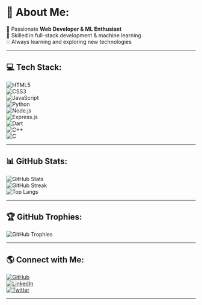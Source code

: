 # 💫 **About Me:**
🚀 Passionate **Web Developer & ML Enthusiast**  
🎯 Skilled in full-stack development & machine learning  
💡 Always learning and exploring new technologies  

---

## 💻 **Tech Stack:**
![HTML5](https://img.shields.io/badge/HTML5-E34F26?style=for-the-badge&logo=html5&logoColor=white&labelColor=black)  
![CSS3](https://img.shields.io/badge/CSS3-1572B6?style=for-the-badge&logo=css3&logoColor=white&labelColor=black)  
![JavaScript](https://img.shields.io/badge/JavaScript-F7DF1E?style=for-the-badge&logo=javascript&logoColor=black&labelColor=black)  
![Python](https://img.shields.io/badge/Python-3776AB?style=for-the-badge&logo=python&logoColor=white&labelColor=black)  
![Node.js](https://img.shields.io/badge/Node.js-43853D?style=for-the-badge&logo=node.js&logoColor=white&labelColor=black)  
![Express.js](https://img.shields.io/badge/Express.js-404d59?style=for-the-badge&logo=express&logoColor=white&labelColor=black)  
![Dart](https://img.shields.io/badge/Dart-0175C2?style=for-the-badge&logo=dart&logoColor=white&labelColor=black)  
![C++](https://img.shields.io/badge/C++-00599C?style=for-the-badge&logo=c%2B%2B&logoColor=white&labelColor=black)  
![C](https://img.shields.io/badge/C-00599C?style=for-the-badge&logo=c&logoColor=white&labelColor=black)  

---

## 📊 **GitHub Stats:**
![GitHub Stats](https://github-readme-stats.vercel.app/api?username=Miss-world-09&theme=dark&hide_border=true&include_all_commits=true&count_private=true)  
![GitHub Streak](https://github-readme-streak-stats.herokuapp.com/?user=Miss-world-09&theme=dark&hide_border=true)  
![Top Langs](https://github-readme-stats.vercel.app/api/top-langs/?username=Miss-world-09&theme=dark&hide_border=true&include_all_commits=true&count_private=true&layout=compact)  

---

## 🏆 **GitHub Trophies:**
![GitHub Trophies](https://github-profile-trophy.vercel.app/?username=Miss-world-09&theme=radical&no-frame=true&no-bg=true&margin-w=4)  

---

## 🌎 **Connect with Me:**
[![GitHub](https://img.shields.io/badge/GitHub-181717?style=for-the-badge&logo=github&logoColor=white&labelColor=black)](https://github.com/Miss-world-09)  
[![LinkedIn](https://img.shields.io/badge/LinkedIn-0077B5?style=for-the-badge&logo=linkedin&logoColor=white&labelColor=black)](your-linkedin-profile)  
[![Twitter](https://img.shields.io/badge/Twitter-1DA1F2?style=for-the-badge&logo=twitter&logoColor=white&labelColor=black)](your-twitter-profile)  

---





